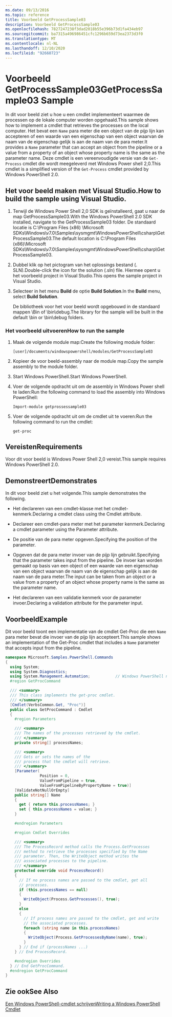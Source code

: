 ```yaml
---
ms.date: 09/13/2016
ms.topic: reference
title: Voorbeeld GetProcessSample03
description: Voorbeeld GetProcessSample03
ms.openlocfilehash: 7827247238f3dad2018b55e396b73d1fa434eb97
ms.sourcegitcommit: ba7315a496986451cfc1296b659d73ea2373d3f0
ms.translationtype: MT
ms.contentlocale: nl-NL
ms.lasthandoff: 12/10/2020
ms.locfileid: "92660723"
---
```

# <a name="getprocesssample03-sample"></a><span data-ttu-id="c1462-103">Voorbeeld GetProcessSample03</span><span class="sxs-lookup"><span data-stu-id="c1462-103">GetProcessSample03 Sample</span></span>

<span data-ttu-id="c1462-104">In dit voor beeld ziet u hoe u een cmdlet implementeert waarmee de processen op de lokale computer worden opgehaald.</span><span class="sxs-lookup"><span data-stu-id="c1462-104">This sample shows how to implement a cmdlet that retrieves the processes on the local computer.</span></span> <span data-ttu-id="c1462-105">Het bevat een `Name` para meter die een object van de pijp lijn kan accepteren of een waarde van een eigenschap van een object waarvan de naam van de eigenschap gelijk is aan de naam van de para meter.</span><span class="sxs-lookup"><span data-stu-id="c1462-105">It provides a `Name` parameter that can accept an object from the pipeline or a value from a property of an object whose property name is the same as the parameter name.</span></span> <span data-ttu-id="c1462-106">Deze cmdlet is een vereenvoudigde versie van de `Get-Process` cmdlet die wordt meegeleverd met Windows Power shell 2,0.</span><span class="sxs-lookup"><span data-stu-id="c1462-106">This cmdlet is a simplified version of the `Get-Process` cmdlet provided by Windows PowerShell 2.0.</span></span>

## <a name="how-to-build-the-sample-using-visual-studio"></a><span data-ttu-id="c1462-107">Het voor beeld maken met Visual Studio.</span><span class="sxs-lookup"><span data-stu-id="c1462-107">How to build the sample using Visual Studio.</span></span>

1. <span data-ttu-id="c1462-108">Terwijl de Windows Power Shell 2,0 SDK is geïnstalleerd, gaat u naar de map GetProcessSample03.</span><span class="sxs-lookup"><span data-stu-id="c1462-108">With the Windows PowerShell 2.0 SDK installed, navigate to the GetProcessSample03 folder.</span></span> <span data-ttu-id="c1462-109">De standaard locatie is C:\Program Files (x86) \Microsoft SDKs\Windows\v7.0\Samples\sysmgmt\WindowsPowerShell\csharp\GetProcessSample03.</span><span class="sxs-lookup"><span data-stu-id="c1462-109">The default location is C:\Program Files (x86)\Microsoft SDKs\Windows\v7.0\Samples\sysmgmt\WindowsPowerShell\csharp\GetProcessSample03.</span></span>

2. <span data-ttu-id="c1462-110">Dubbel klik op het pictogram van het oplossings bestand (. SLN).</span><span class="sxs-lookup"><span data-stu-id="c1462-110">Double-click the icon for the solution (.sln) file.</span></span> <span data-ttu-id="c1462-111">Hiermee opent u het voorbeeld project in Visual Studio.</span><span class="sxs-lookup"><span data-stu-id="c1462-111">This opens the sample project in Visual Studio.</span></span>

3. <span data-ttu-id="c1462-112">Selecteer in het menu **Build** de optie **Build Solution**.</span><span class="sxs-lookup"><span data-stu-id="c1462-112">In the **Build** menu, select **Build Solution**.</span></span>

    <span data-ttu-id="c1462-113">De bibliotheek voor het voor beeld wordt opgebouwd in de standaard mappen \Bin of \bin\debug.</span><span class="sxs-lookup"><span data-stu-id="c1462-113">The library for the sample will be built in the default \bin or \bin\debug folders.</span></span>

### <a name="how-to-run-the-sample"></a><span data-ttu-id="c1462-114">Het voorbeeld uitvoeren</span><span class="sxs-lookup"><span data-stu-id="c1462-114">How to run the sample</span></span>

1. <span data-ttu-id="c1462-115">Maak de volgende module map:</span><span class="sxs-lookup"><span data-stu-id="c1462-115">Create the following module folder:</span></span>

    `[user]/documents/windowspowershell/modules/GetProcessSample03`

2. <span data-ttu-id="c1462-116">Kopieer de voor beeld-assembly naar de module map.</span><span class="sxs-lookup"><span data-stu-id="c1462-116">Copy the sample assembly to the module folder.</span></span>

3. <span data-ttu-id="c1462-117">Start Windows PowerShell.</span><span class="sxs-lookup"><span data-stu-id="c1462-117">Start Windows PowerShell.</span></span>

4. <span data-ttu-id="c1462-118">Voer de volgende opdracht uit om de assembly in Windows Power shell te laden:</span><span class="sxs-lookup"><span data-stu-id="c1462-118">Run the following command to load the assembly into Windows PowerShell:</span></span>

    `Import-module getprossessample03`

5. <span data-ttu-id="c1462-119">Voer de volgende opdracht uit om de cmdlet uit te voeren:</span><span class="sxs-lookup"><span data-stu-id="c1462-119">Run the following command to run the cmdlet:</span></span>

    `get-proc`

## <a name="requirements"></a><span data-ttu-id="c1462-120">Vereisten</span><span class="sxs-lookup"><span data-stu-id="c1462-120">Requirements</span></span>

<span data-ttu-id="c1462-121">Voor dit voor beeld is Windows Power Shell 2,0 vereist.</span><span class="sxs-lookup"><span data-stu-id="c1462-121">This sample requires Windows PowerShell 2.0.</span></span>

## <a name="demonstrates"></a><span data-ttu-id="c1462-122">Demonstreert</span><span class="sxs-lookup"><span data-stu-id="c1462-122">Demonstrates</span></span>

<span data-ttu-id="c1462-123">In dit voor beeld ziet u het volgende.</span><span class="sxs-lookup"><span data-stu-id="c1462-123">This sample demonstrates the following.</span></span>

- <span data-ttu-id="c1462-124">Het declareren van een cmdlet-klasse met het cmdlet-kenmerk.</span><span class="sxs-lookup"><span data-stu-id="c1462-124">Declaring a cmdlet class using the Cmdlet attribute.</span></span>

- <span data-ttu-id="c1462-125">Declareer een cmdlet-para meter met het parameter kenmerk.</span><span class="sxs-lookup"><span data-stu-id="c1462-125">Declaring a cmdlet parameter using the Parameter attribute.</span></span>

- <span data-ttu-id="c1462-126">De positie van de para meter opgeven.</span><span class="sxs-lookup"><span data-stu-id="c1462-126">Specifying the position of the parameter.</span></span>

- <span data-ttu-id="c1462-127">Opgeven dat de para meter invoer van de pijp lijn gebruikt.</span><span class="sxs-lookup"><span data-stu-id="c1462-127">Specifying that the parameter takes input from the pipeline.</span></span> <span data-ttu-id="c1462-128">De invoer kan worden gemaakt op basis van een object of een waarde van een eigenschap van een object waarvan de naam van de eigenschap gelijk is aan de naam van de para meter.</span><span class="sxs-lookup"><span data-stu-id="c1462-128">The input can be taken from an object or a value from a property of an object whose property name is the same as the parameter name.</span></span>

- <span data-ttu-id="c1462-129">Het declareren van een validatie kenmerk voor de parameter invoer.</span><span class="sxs-lookup"><span data-stu-id="c1462-129">Declaring a validation attribute for the parameter input.</span></span>

## <a name="example"></a><span data-ttu-id="c1462-130">Voorbeeld</span><span class="sxs-lookup"><span data-stu-id="c1462-130">Example</span></span>

<span data-ttu-id="c1462-131">Dit voor beeld toont een implementatie van de cmdlet Get-Proc die een `Name` para meter bevat die invoer van de pijp lijn accepteert.</span><span class="sxs-lookup"><span data-stu-id="c1462-131">This sample shows an implementation of the Get-Proc cmdlet that includes a `Name` parameter that accepts input from the pipeline.</span></span>

```csharp
namespace Microsoft.Samples.PowerShell.Commands
{
  using System;
  using System.Diagnostics;
  using System.Management.Automation;           // Windows PowerShell namespace
  #region GetProcCommand

  /// <summary>
  /// This class implements the get-proc cmdlet.
  /// </summary>
  [Cmdlet(VerbsCommon.Get, "Proc")]
  public class GetProcCommand : Cmdlet
  {
    #region Parameters

    /// <summary>
    /// The names of the processes retrieved by the cmdlet.
    /// </summary>
    private string[] processNames;

    /// <summary>
    /// Gets or sets the names of the
    /// process that the cmdlet will retrieve.
    /// </summary>
    [Parameter(
               Position = 0,
               ValueFromPipeline = true,
               ValueFromPipelineByPropertyName = true)]
    [ValidateNotNullOrEmpty]
    public string[] Name
    {
      get { return this.processNames; }
      set { this.processNames = value; }
    }

    #endregion Parameters

    #region Cmdlet Overrides

    /// <summary>
    /// The ProcessRecord method calls the Process.GetProcesses
    /// method to retrieve the processes specified by the Name
    /// parameter. Then, the WriteObject method writes the
    /// associated processes to the pipeline.
    /// </summary>
    protected override void ProcessRecord()
    {
      // If no process names are passed to the cmdlet, get all
      // processes.
      if (this.processNames == null)
      {
        WriteObject(Process.GetProcesses(), true);
      }
      else
      {
        // If process names are passed to the cmdlet, get and write
        // the associated processes.
        foreach (string name in this.processNames)
        {
          WriteObject(Process.GetProcessesByName(name), true);
        }
      } // End if (processNames ...)
    } // End ProcessRecord.

    #endregion Overrides
  } // End GetProcCommand.
  #endregion GetProcCommand
}
```

## <a name="see-also"></a><span data-ttu-id="c1462-132">Zie ook</span><span class="sxs-lookup"><span data-stu-id="c1462-132">See Also</span></span>

[<span data-ttu-id="c1462-133">Een Windows PowerShell-cmdlet schrijven</span><span class="sxs-lookup"><span data-stu-id="c1462-133">Writing a Windows PowerShell Cmdlet</span></span>](./writing-a-windows-powershell-cmdlet.md)
